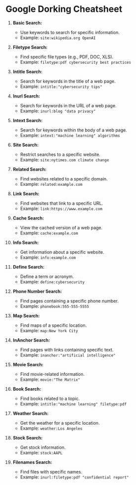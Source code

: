 # Google Dorking Cheatsheet

1. **Basic Search:** 
   - Use keywords to search for specific information.
   - Example: `site:wikipedia.org OpenAI`

2. **Filetype Search:**
   - Find specific file types (e.g., PDF, DOC, XLS).
   - Example: `filetype:pdf cybersecurity best practices`

3. **Intitle Search:**
   - Search for keywords in the title of a web page.
   - Example: `intitle:"cybersecurity tips"`

4. **Inurl Search:**
   - Search for keywords in the URL of a web page.
   - Example: `inurl:blog "data privacy"`

5. **Intext Search:**
   - Search for keywords within the body of a web page.
   - Example: `intext:"machine learning" algorithms`

6. **Site Search:**
   - Restrict searches to a specific website.
   - Example: `site:nytimes.com climate change`

7. **Related Search:**
   - Find websites related to a specific domain.
   - Example: `related:example.com`

8. **Link Search:**
   - Find websites that link to a specific URL.
   - Example: `link:https://www.example.com`

9. **Cache Search:**
   - View the cached version of a web page.
   - Example: `cache:example.com`

10. **Info Search:**
    - Get information about a specific website.
    - Example: `info:example.com`

11. **Define Search:**
    - Define a term or acronym.
    - Example: `define:cybersecurity`

12. **Phone Number Search:**
    - Find pages containing a specific phone number.
    - Example: `phonebook:555-555-5555`

13. **Map Search:**
    - Find maps of a specific location.
    - Example: `map:New York City`

14. **InAnchor Search:**
    - Find pages with links containing specific text.
    - Example: `inanchor:"artificial intelligence"`

15. **Movie Search:**
    - Find movie-related information.
    - Example: `movie:"The Matrix"`

16. **Book Search:**
    - Find books related to a topic.
    - Example: `intitle:"machine learning" filetype:pdf`

17. **Weather Search:**
    - Get the weather for a specific location.
    - Example: `weather:Los Angeles`

18. **Stock Search:**
    - Get stock information.
    - Example: `stock:AAPL`

19. **Filenames Search:**
    - Find files with specific names.
    - Example: `inurl:filetype:pdf "confidential report"`

